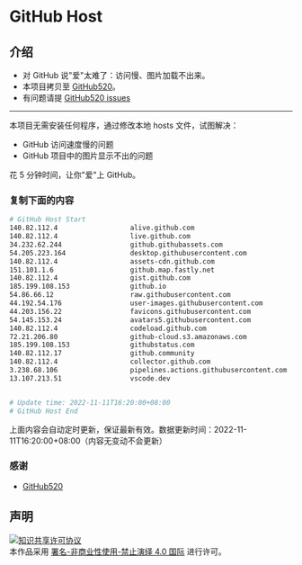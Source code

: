 # GitHub Host
## 介绍
- 对 GitHub 说"爱"太难了：访问慢、图片加载不出来。
- 本项目拷贝至 [GitHub520](https://github.com/521xueweihan/GitHub520)。
- 有问题请提 [GitHub520 issues](https://github.com/521xueweihan/GitHub520/issues/new)

---

本项目无需安装任何程序，通过修改本地 hosts 文件，试图解决：
- GitHub 访问速度慢的问题
- GitHub 项目中的图片显示不出的问题

花 5 分钟时间，让你"爱"上 GitHub。

### 复制下面的内容
```bash
# GitHub Host Start
140.82.112.4                  alive.github.com
140.82.112.4                  live.github.com
34.232.62.244                 github.githubassets.com
54.205.223.164                desktop.githubusercontent.com
140.82.112.4                  assets-cdn.github.com
151.101.1.6                   github.map.fastly.net
140.82.112.4                  gist.github.com
185.199.108.153               github.io
54.86.66.12                   raw.githubusercontent.com
44.192.54.176                 user-images.githubusercontent.com
44.203.156.22                 favicons.githubusercontent.com
54.145.153.24                 avatars5.githubusercontent.com
140.82.112.4                  codeload.github.com
72.21.206.80                  github-cloud.s3.amazonaws.com
185.199.108.153               githubstatus.com
140.82.112.17                 github.community
140.82.112.4                  collector.github.com
3.238.68.106                  pipelines.actions.githubusercontent.com
13.107.213.51                 vscode.dev


# Update time: 2022-11-11T16:20:00+08:00
# GitHub Host End

```
上面内容会自动定时更新，保证最新有效。数据更新时间：2022-11-11T16:20:00+08:00（内容无变动不会更新）

### 感谢

- [GitHub520](https://github.com/521xueweihan/GitHub520)

## 声明
<a rel="license" href="https://creativecommons.org/licenses/by-nc-nd/4.0/deed.zh"><img alt="知识共享许可协议" style="border-width: 0" src="https://licensebuttons.net/l/by-nc-nd/4.0/88x31.png"></a><br>本作品采用 <a rel="license" href="https://creativecommons.org/licenses/by-nc-nd/4.0/deed.zh">署名-非商业性使用-禁止演绎 4.0 国际</a> 进行许可。